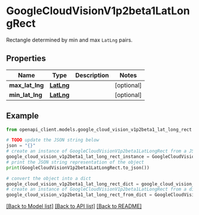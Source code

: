 # GoogleCloudVisionV1p2beta1LatLongRect

Rectangle determined by min and max `LatLng` pairs.

## Properties

Name | Type | Description | Notes
------------ | ------------- | ------------- | -------------
**max_lat_lng** | [**LatLng**](LatLng.md) |  | [optional] 
**min_lat_lng** | [**LatLng**](LatLng.md) |  | [optional] 

## Example

```python
from openapi_client.models.google_cloud_vision_v1p2beta1_lat_long_rect import GoogleCloudVisionV1p2beta1LatLongRect

# TODO update the JSON string below
json = "{}"
# create an instance of GoogleCloudVisionV1p2beta1LatLongRect from a JSON string
google_cloud_vision_v1p2beta1_lat_long_rect_instance = GoogleCloudVisionV1p2beta1LatLongRect.from_json(json)
# print the JSON string representation of the object
print(GoogleCloudVisionV1p2beta1LatLongRect.to_json())

# convert the object into a dict
google_cloud_vision_v1p2beta1_lat_long_rect_dict = google_cloud_vision_v1p2beta1_lat_long_rect_instance.to_dict()
# create an instance of GoogleCloudVisionV1p2beta1LatLongRect from a dict
google_cloud_vision_v1p2beta1_lat_long_rect_from_dict = GoogleCloudVisionV1p2beta1LatLongRect.from_dict(google_cloud_vision_v1p2beta1_lat_long_rect_dict)
```
[[Back to Model list]](../README.md#documentation-for-models) [[Back to API list]](../README.md#documentation-for-api-endpoints) [[Back to README]](../README.md)


